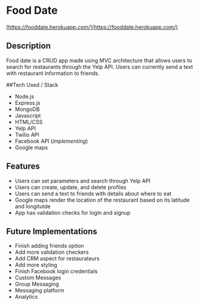 # Food Date

[https://fooddate.herokuapp.com/](https://fooddate.herokuapp.com/)

## Description
Food date is a CRUD app made using MVC architecture that allows users to search for restaurants through the Yelp API. Users can currently send a text with restaurant information to friends.

##Tech Used / Stack
- Node.js
- Express.js
- MongoDB
- Javascript
- HTML/CSS
- Yelp API
- Twilio API
- Facebook API (*implementing*)
- Google maps

## Features
- Users can set parameters and search through Yelp API
- Users can create, update, and delete profiles
- Users can send a text to friends with details about where to eat
- Google maps render the location of the restaurant based on its latitude and longitutde
- App has validation checks for login and signup

## Future Implementations
- Finish adding friends option
- Add more validation checkers
- Add CRM aspect for restaurateurs
- Add more styling
- Finish Facebook login credentials
- Custom Messages
- Group Messaging
- Messaging platform
- Analytics